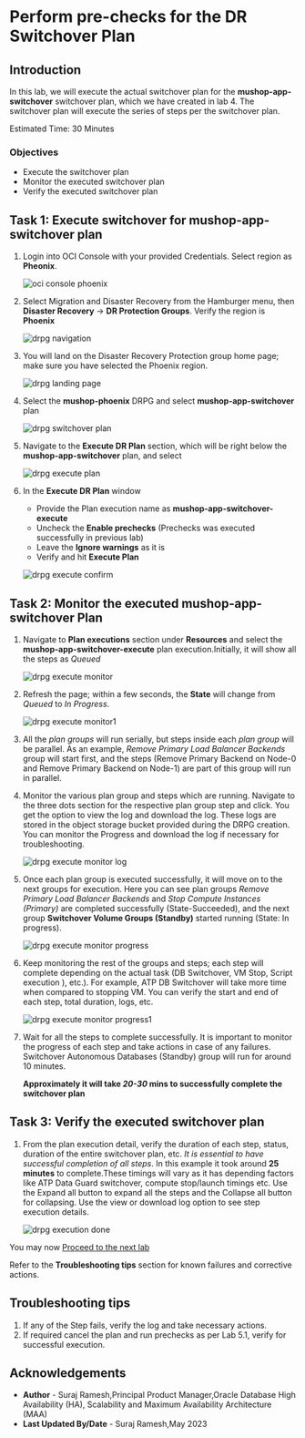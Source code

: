 # Perform pre-checks for the DR Switchover Plan

## Introduction

In this lab, we will execute the actual switchover plan for the **mushop-app-switchover** switchover plan, which we have created in lab 4. The switchover plan will execute the series of steps per the switchover plan.

Estimated Time: 30 Minutes

### Objectives

- Execute the switchover plan
- Monitor the executed switchover plan
- Verify the executed switchover plan

## Task 1: Execute switchover for mushop-app-switchover plan

1.  Login into OCI Console with your provided Credentials. Select region as **Pheonix**.

    ![oci console phoenix](./images/phoenix-region-new.png)

2.  Select Migration and Disaster Recovery from the Hamburger menu, then **Disaster Recovery** -> **DR Protection Groups**. Verify the region is **Phoenix**

    ![drpg navigation](./images/phoenix-drpgpage-new.png)

3.  You will land on the Disaster Recovery Protection group home page; make sure you have selected the Phoenix region.

    ![drpg landing page](./images/drpg-status-phoenix-new.png)

4.  Select the **mushop-phoenix** DRPG and select **mushop-app-switchover** plan

    ![drpg switchover plan](./images/phoenix-drplan-created-new.png)

5.  Navigate to the **Execute DR Plan** section, which will be right below the **mushop-app-switchover** plan, and select

    ![drpg execute plan](./images/phoenix-execute-plan-new.png)

6.  In the **Execute DR Plan** window

    - Provide the Plan execution name as **mushop-app-switchover-execute**
    - Uncheck the **Enable prechecks**  (Prechecks was executed successfully in previous lab)
    - Leave the **Ignore warnings** as it is
    - Verify and hit **Execute Plan**

    ![drpg execute confirm](./images/phoenix-execute-run-1-new.png)

## Task 2: Monitor the executed mushop-app-switchover Plan

1.  Navigate to **Plan executions** section under **Resources** and select the **mushop-app-switchover-execute** plan execution.Initially, it will show all the steps as *Queued*

    ![drpg execute monitor](./images/phoenix-execute-queued-new.png)

2.  Refresh the page; within a few seconds, the **State** will change from *Queued* to *In Progress*.

    ![drpg execute monitor1](./images/phoenix-execute-inprogress-new.png)

3.  All the *plan groups* will run serially, but steps inside each *plan group* will be parallel. As an example, *Remove Primary Load Balancer Backends* group will start first, and the steps (Remove Primary Backend on Node-0 and Remove Primary Backend on Node-1) are part of this group will run in parallel.

4.  Monitor the various plan group and steps which are running. Navigate to the three dots section for the respective plan group step and click. You get the option to view the log and download the log. These logs are stored in the object storage bucket provided during the DRPG creation. You can monitor the Progress and download the log if necessary for troubleshooting.

    ![drpg execute monitor log](./images/phoenix-execute-viewlog-new.png)

5.  Once each plan group is executed successfully, it will move on to the next groups for execution. Here you can see plan groups *Remove Primary Load Balancer Backends* and *Stop Compute Instances (Primary)* are completed successfully (State-Succeeded), and the next group **Switchover Volume Groups (Standby)** started running (State: In progress).

    ![drpg execute monitor progress](./images/phoenix-execute-moving-new.png)

6.  Keep monitoring the rest of the groups and steps; each step will complete depending on the actual task (DB Switchover, VM Stop, Script execution ), etc.). For example, ATP DB Switchover will take more time when compared to stopping VM. You can verify the start and end of each step, total duration, logs, etc.

    ![drpg execute monitor progress1 ](./images/phoenix-execute-moving1-new.png)

7.  Wait for all the steps to complete successfully.  It is important to monitor the progress of each step and take actions in case of any failures.  Switchover Autonomous Databases (Standby) group will run for around 10 minutes. 

    **Approximately it will take *20-30* mins to successfully complete the switchover plan**

## Task 3: Verify the executed switchover plan

1.  From the plan execution detail, verify the duration of each step, status, duration of the entire switchover plan, etc. *It is essential to have successful completion of all steps*. In this example it took around **25 minutes** to complete.These timings will vary as it has depending factors like ATP Data Guard switchover, compute stop/launch timings etc. Use the Expand all button to expand all the steps and the Collapse all button for collapsing. Use the view or download log option to see step execution details.

    ![drpg execution done](./images/phoenix-execute-done-new.png)

You may now [Proceed to the next lab](#next)

Refer to the **Troubleshooting tips** section for known failures and corrective actions.

## Troubleshooting tips

1. If any of the Step fails, verify the log and take necessary actions.
2. If required cancel the plan and run prechecks as per Lab 5.1, verify for successful execution.

## Acknowledgements

- **Author** - Suraj Ramesh,Principal Product Manager,Oracle Database High Availability (HA), Scalability and Maximum Availability Architecture (MAA)
- **Last Updated By/Date** - Suraj Ramesh,May 2023
